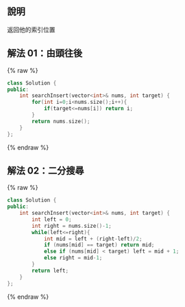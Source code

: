 ## 說明

返回他的索引位置

## 解法 01：由頭往後

{% raw %}

```cpp
class Solution {
public:
    int searchInsert(vector<int>& nums, int target) {
        for(int i=0;i<nums.size();i++){
            if(target<=nums[i]) return i;
        }
        return nums.size();
    }
};
```

{% endraw %}

## 解法 02：二分搜尋

{% raw %}

```cpp
class Solution {
public:
    int searchInsert(vector<int>& nums, int target) {
        int left = 0;
        int right = nums.size()-1;
        while(left<=right){
            int mid = left + (right-left)/2;
            if (nums[mid] == target) return mid;
            else if (nums[mid] < target) left = mid + 1;
            else right = mid-1;
        }
        return left;
    }
};
```

{% endraw %}
